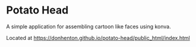 # Potato Head

A simple application for assembling cartoon like faces using konva.

Located at https://donhenton.github.io/potato-head/public_html/index.html
